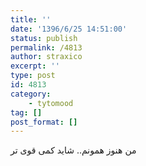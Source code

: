 ```yaml
---
title: ''
date: '1396/6/25 14:51:00'
status: publish
permalink: /4813
author: straxico
excerpt: ''
type: post
id: 4813
category:
    - tytomood
tag: []
post_format: []
---
```

من هنوز همونم.. شاید کمی قوی تر